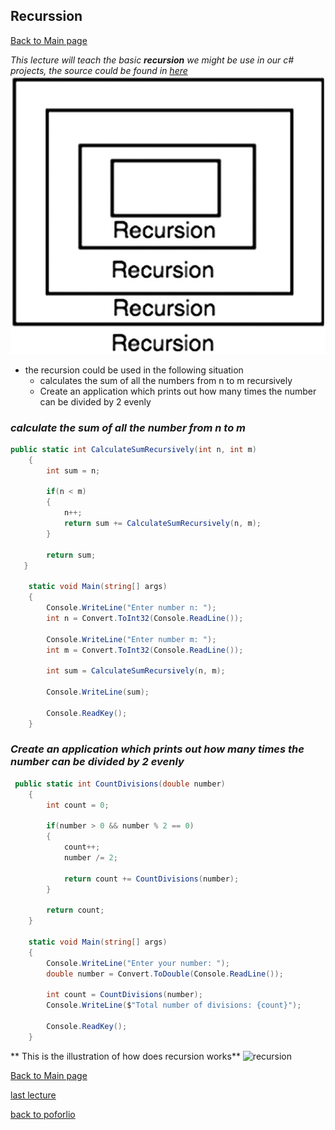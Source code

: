 ## Recurssion
[Back to Main page](https://github.com/Dokidok1/new1000)

*This lecture will teach the basic **recursion** we might be use in our c# projects, the source could be found in [here](https://code-maze.com/csharp-basics-recursion/)*
![recursion2](https://github.com/Dokidok1/new1000/blob/master/images/465726_1_En_8_Fig1_HTML.jpg)

* the recursion could be used in the following situation
   * calculates the sum of all the numbers from n to m recursively
   * Create an application which prints out how many times the number can be divided by 2 evenly
 
### *calculate the sum of all the number from n to m*

```c#
public static int CalculateSumRecursively(int n, int m)
    {
        int sum = n;
 
        if(n < m)
        {
            n++;
            return sum += CalculateSumRecursively(n, m);
        }
 
        return sum;
   }
 
    static void Main(string[] args)
    {
        Console.WriteLine("Enter number n: ");
        int n = Convert.ToInt32(Console.ReadLine());
 
        Console.WriteLine("Enter number m: ");
        int m = Convert.ToInt32(Console.ReadLine());
 
        int sum = CalculateSumRecursively(n, m);
 
        Console.WriteLine(sum);
 
        Console.ReadKey();
    }
```

### *Create an application which prints out how many times the number can be divided by 2 evenly*
```c#
 public static int CountDivisions(double number)
    {
        int count = 0;
 
        if(number > 0 && number % 2 == 0)
        {
            count++;
            number /= 2;
 
            return count += CountDivisions(number);
        }
 
        return count;
    }
 
    static void Main(string[] args)
    {
        Console.WriteLine("Enter your number: ");
        double number = Convert.ToDouble(Console.ReadLine());
 
        int count = CountDivisions(number);
        Console.WriteLine($"Total number of divisions: {count}");
 
        Console.ReadKey();
    }
```
** This is the illustration of how does recursion works**
![recursion](https://code-maze.com/wp-content/uploads/2018/08/34-RecursionGraph.png)


[Back to Main page](https://github.com/Dokidok1/new1000)

[last lecture](https://github.com/Dokidok1/new1000/blob/master/md_files/c%23_random.md)

[back to poforlio](https://github.com/Dokidok1/new1000/blob/master/md_files/me.md)
